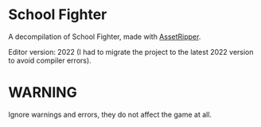 # School Fighter
A decompilation of School Fighter, made with [AssetRipper](https://github.com/AssetRipper/AssetRipper).

Editor version: 2022 (I had to migrate the project to the latest 2022 version to avoid compiler errors).

# WARNING
Ignore warnings and errors, they do not affect the game at all.